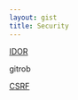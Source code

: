 ```yaml
---
layout: gist
title: Security
---
```



[IDOR](https://www.bugcrowd.com/how-to-find-idor-insecure-direct-object-reference-vulnerabilities-for-large-bounty-rewards/)


gitrob

[CSRF](https://en.wikipedia.org/wiki/Cross-site_request_forgery)
